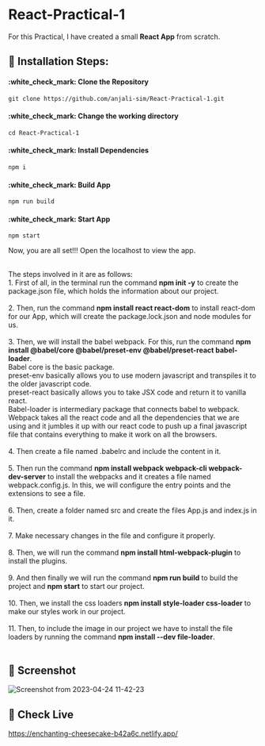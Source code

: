 # React-Practical-1

For this Practical, I have created a small <strong>React App</strong> from scratch. 

## :wrench: Installation Steps: 
<h4> :white_check_mark: Clone the Repository</h4>

```
git clone https://github.com/anjali-sim/React-Practical-1.git
```

<h4> :white_check_mark: Change the working directory</h4>

``` 
cd React-Practical-1 
```

<h4> :white_check_mark: Install Dependencies</h4>

```
npm i
```

<h4> :white_check_mark: Build App</h4>

```
npm run build
```

<h4> :white_check_mark: Start App</h4>

```
npm start
```
Now, you are all set!!! Open the localhost to view the app.

<br>
The steps involved in it are as follows:<br>
1. First of all, in the terminal run the command <strong>npm init -y</strong> to create the package.json file, which holds the information about our project.<br><br>
2. Then, run the command <strong>npm install react react-dom</strong> to install react-dom for our App, which will create the package.lock.json and node modules for us.<br><br>
3. Then, we will install the babel webpack. For this, run the command <strong>npm install @babel/core @babel/preset-env @babel/preset-react babel-loader</strong>.
<br>Babel core is the basic package.
<br>preset-env basically allows you to use modern javascript and transpiles it to the older javascript code.
<br>preset-react basically allows you to take JSX code and return it to vanilla react.
<br>Babel-loader is intermediary package that connects babel to webpack.
<br>Webpack takes all the react code and all the dependencies that we are using and it jumbles it up with our react code to push up a final javascript file that contains everything to make it work on all the browsers.<br><br>
4. Then create a file named .babelrc and include the content in it.<br><br>
5. Then run the command <strong>npm install webpack webpack-cli webpack-dev-server</strong> to install the webpacks and it creates a file named webpack.config.js. In this, we will configure the entry points and the extensions to see a file.<br><br>
6. Then, create a folder named src and create the files App.js and index.js in it.<br><br>
7. Make necessary changes in the file and configure it properly.<br><br>
8. Then, we will run the command <strong>npm install html-webpack-plugin</strong> to install the plugins.<br><br>
9. And then finally we will run the command <strong>npm run build</strong> to build the project and <strong>npm start</strong> to start our project.<br><br>
10. Then, we install the css loaders <strong>npm install style-loader css-loader</strong> to make our styles work in our project.<br><br>
11. Then, to include the image in our project we have to install the file loaders by running the command <strong>npm install --dev file-loader</strong>.<br><br>

## :camera_flash: Screenshot
![Screenshot from 2023-04-24 11-42-23](https://user-images.githubusercontent.com/122269010/233913700-4c3ffedf-c1d1-4b22-b25e-05e08db6e60d.png)

## :rocket: Check Live
https://enchanting-cheesecake-b42a6c.netlify.app/
